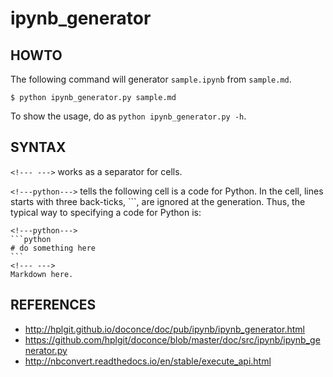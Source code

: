 # ipynb_generator

## HOWTO

The following command will generator `sample.ipynb` from `sample.md`.

```
$ python ipynb_generator.py sample.md
```

To show the usage, do as `python ipynb_generator.py -h`.

## SYNTAX

`<!--- --->` works as a separator for cells.

`<!---python--->` tells the following cell is a code for Python. In the cell, lines starts with three back-ticks, \`\`\`, are ignored at the generation. Thus, the typical way to specifying a code for Python is:

    <!---python--->
    ```python
    # do something here
    ```
    <!--- --->
    Markdown here.

## REFERENCES

- http://hplgit.github.io/doconce/doc/pub/ipynb/ipynb_generator.html
- https://github.com/hplgit/doconce/blob/master/doc/src/ipynb/ipynb_generator.py
- http://nbconvert.readthedocs.io/en/stable/execute_api.html
